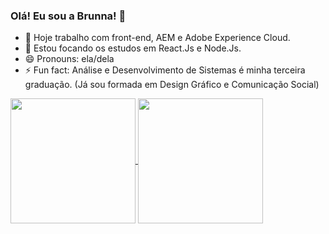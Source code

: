 ### Olá! Eu sou a Brunna! 👋

- 🔭 Hoje trabalho com front-end, AEM e Adobe Experience Cloud.
- 🌱 Estou focando os estudos em React.Js e Node.Js.
- 😄 Pronouns: ela/dela
- ⚡ Fun fact: Análise e Desenvolvimento de Sistemas é minha terceira graduação. (Já sou formada em Design Gráfico e Comunicação Social)

<a href="https://github.com/Brunnalage/github-readme-stats">
  <img height=200 align="center" src="(https://github-readme-stats.vercel.app/api?username=Brunnalage&show_icons=true&theme=merko" />
</a>
<a href="https://github.com/Brunnalage/github-readme-stats">
  <img height=200 align="center" src="https://github-readme-stats.vercel.app/api/top-langs/?username=Brunnalage&layout=compact&langs_count=8&card_width=320" />
</a>
